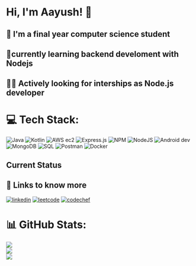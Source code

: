 
# Hi, I'm Aayush! 👋

## 🔭 I'm a final year computer science student
## 🌱currently learning  backend develoment with Nodejs
## 👩‍💻 Actively looking for interships as Node.js developer

# 💻 Tech Stack:
![Java](https://img.shields.io/badge/java-%23ED8B00.svg?style=for-the-badge&logo=java&logoColor=white) ![Kotlin](https://img.shields.io/badge/kotlin-%230095D5.svg?style=for-the-badge&logo=kotlin&logoColor=white)  ![AWS ec2](https://img.shields.io/badge/AWS_EC2-%23FF9900.svg?style=for-the-badge&logo=amazon-aws&logoColor=white) ![Express.js](https://img.shields.io/badge/express.js-%23404d59.svg?style=for-the-badge&logo=express&logoColor=%2361DAFB)  ![NPM](https://img.shields.io/badge/NPM-%23000000.svg?style=for-the-badge&logo=npm&logoColor=white) ![NodeJS](https://img.shields.io/badge/node.js-6DA55F?style=for-the-badge&logo=node.js&logoColor=white) ![Android dev](https://img.shields.io/badge/Android_development-F6C37?style=for-the-badge&logo=android&logoColor=white) 
![MongoDB](https://img.shields.io/badge/MongoDB-%234ea94b.svg?style=for-the-badge&logo=mongodb&logoColor=white) ![SQL](https://img.shields.io/badge/SQL-%2307405e.svg?style=for-the-badge&logo=sqlite&logoColor=white)  ![Postman](https://img.shields.io/badge/Postman-FF6C37?style=for-the-badge&logo=postman&logoColor=white)  ![Docker](https://img.shields.io/badge/Docker-FF7C93?style=for-the-badge&logo=docker&logoColor=white)
## Current Status





## 🔗 Links to know more 

[![linkedin](https://img.shields.io/badge/linkedin-0A66C2?style=for-the-badge&logo=linkedin&logoColor=white)](https://www.linkedin.com/in/aayush-gupta-4371121a4/)
[![leetcode](https://img.shields.io/badge/leetcode-000?style=for-the-badge&logo=leetcode&logoColor=white)](https://leetcode.com/guptaaayush895/)
[![codechef](https://img.shields.io/badge/codechef-1DA1F2?style=for-the-badge&logo=codechef&logoColor=white)](https://www.codechef.com/users/guptaaayush895)


# 📊 GitHub Stats:
![](https://github-readme-stats.vercel.app/api?username=aayushgupta895&theme=default&hide_border=false&include_all_commits=true&count_private=true)<br/>
![](https://github-readme-streak-stats.herokuapp.com/?user=aayushgupta895&theme=default&hide_border=false)<br/>
![](https://github-readme-stats.vercel.app/api/top-langs/?username=aayushgupta895&theme=default&hide_border=false&include_all_commits=true&count_private=true&layout=compact)

